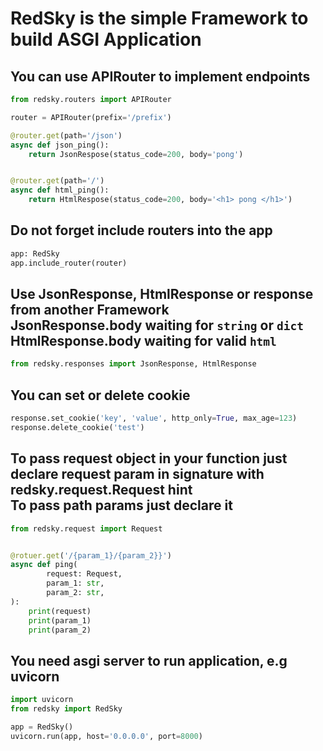 **<h1> RedSky is the simple Framework to build ASGI Application </h1>**
**<h2> You can use APIRouter to implement endpoints </h2>**
```python
from redsky.routers import APIRouter

router = APIRouter(prefix='/prefix')

@router.get(path='/json')
async def json_ping():
    return JsonRespose(status_code=200, body='pong')


@router.get(path='/')
async def html_ping():
    return HtmlRespose(status_code=200, body='<h1> pong </h1>')
```
**<h2> Do not forget include routers into the app</h2>**
```python
app: RedSky
app.include_router(router)
```
**<h2> Use JsonResponse, HtmlResponse or response from another Framework <br>
JsonResponse.body waiting for ```string``` or ```dict``` <br>
HtmlResponse.body waiting for valid ```html```</h2>**
```python
from redsky.responses import JsonResponse, HtmlResponse
```
**<h2> You can set or delete cookie </h2>**
```python
response.set_cookie('key', 'value', http_only=True, max_age=123)
response.delete_cookie('test')
```
**<h2> To pass request object in your function just declare request param in signature with redsky.request.Request hint<br>
To pass path params just declare it </h2>**

```python
from redsky.request import Request


@rotuer.get('/{param_1}/{param_2}}')
async def ping(
        request: Request,
        param_1: str,
        param_2: str,
):
    print(request)
    print(param_1)
    print(param_2)
```

**<h2> You need asgi server to run application, e.g uvicorn </h2>**

```python
import uvicorn
from redsky import RedSky

app = RedSky()
uvicorn.run(app, host='0.0.0.0', port=8000)
```
